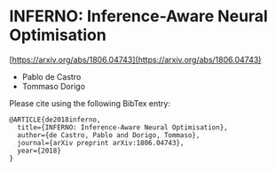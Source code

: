 # INFERNO: Inference-Aware Neural Optimisation

[https://arxiv.org/abs/1806.04743](https://arxiv.org/abs/1806.04743)

- Pablo de Castro
- Tommaso Dorigo


Please cite using the following BibTex entry:
```
@ARTICLE{de2018inferno,
  title={INFERNO: Inference-Aware Neural Optimisation},
  author={de Castro, Pablo and Dorigo, Tommaso},
  journal={arXiv preprint arXiv:1806.04743},
  year={2018}
}
```
